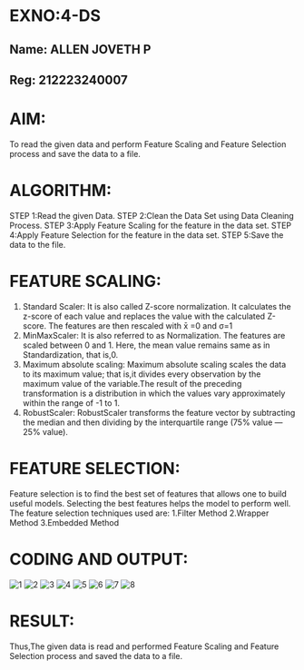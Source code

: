 # EXNO:4-DS
## Name: ALLEN JOVETH P
## Reg: 212223240007
# AIM:
To read the given data and perform Feature Scaling and Feature Selection process and save the
data to a file.

# ALGORITHM:
STEP 1:Read the given Data.
STEP 2:Clean the Data Set using Data Cleaning Process.
STEP 3:Apply Feature Scaling for the feature in the data set.
STEP 4:Apply Feature Selection for the feature in the data set.
STEP 5:Save the data to the file.

# FEATURE SCALING:
1. Standard Scaler: It is also called Z-score normalization. It calculates the z-score of each value and replaces the value with the calculated Z-score. The features are then rescaled with x̄ =0 and σ=1
2. MinMaxScaler: It is also referred to as Normalization. The features are scaled between 0 and 1. Here, the mean value remains same as in Standardization, that is,0.
3. Maximum absolute scaling: Maximum absolute scaling scales the data to its maximum value; that is,it divides every observation by the maximum value of the variable.The result of the preceding transformation is a distribution in which the values vary approximately within the range of -1 to 1.
4. RobustScaler: RobustScaler transforms the feature vector by subtracting the median and then dividing by the interquartile range (75% value — 25% value).

# FEATURE SELECTION:
Feature selection is to find the best set of features that allows one to build useful models. Selecting the best features helps the model to perform well.
The feature selection techniques used are:
1.Filter Method
2.Wrapper Method
3.Embedded Method

# CODING AND OUTPUT:

![1](https://github.com/user-attachments/assets/64f7f381-5ccd-4701-b360-ba1a52304adb)
![2](https://github.com/user-attachments/assets/19e2587e-a838-49fd-bfb2-6cfc5925c2e9)
![3](https://github.com/user-attachments/assets/8508d31c-3cfc-47a5-950c-6318b4f0483f)
![4](https://github.com/user-attachments/assets/5d75ad59-7f29-4742-9b80-fe28cf549b8e)
![5](https://github.com/user-attachments/assets/25f267e8-4541-4312-bd90-37711d84e5b6)
![6](https://github.com/user-attachments/assets/82401c67-6c6c-4b9a-973a-b954e5b02997)
![7](https://github.com/user-attachments/assets/085f8fab-640d-4a6a-a3a7-eaba4548e988)
![8](https://github.com/user-attachments/assets/a016d388-b8e0-4a1d-a2fd-bb1a47834b84)




# RESULT:

Thus,The given data is read and performed Feature Scaling and Feature Selection process and saved the data to a file.
